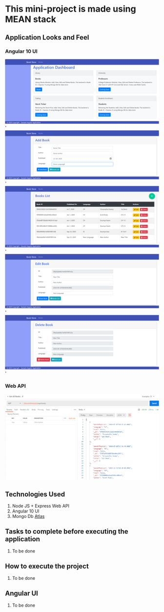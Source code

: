 # This mini-project is made using MEAN stack

## Application Looks and Feel

### Angular 10 UI

![Web APP Dashboard|150x150](./Documentation/Images/Angular-WebAPP.PNG)'
![Web APP Dashboard|150x150](./Documentation/Images/Add-Book.PNG)'
![Web APP Dashboard|150x150](./Documentation/Images/BooksList.PNG)'
![Web APP Dashboard|150x150](./Documentation/Images/Edit-Book.PNG)'
![Web APP Dashboard|150x150](./Documentation/Images/Delete-Book.PNG)'

### Web API

![Web API Output|150x150](./Documentation/Images/NodeJS-WebAPI.PNG)

## Technologies Used

1. Node JS + Express Web API
2. Angular 10 UI
3. Mongo Db [Atlas](https://cloud.mongodb.com/)

## Tasks to complete before executing the application

1. To be done

## How to execute the project

1. To be done


## Angular UI 

1. To be done

